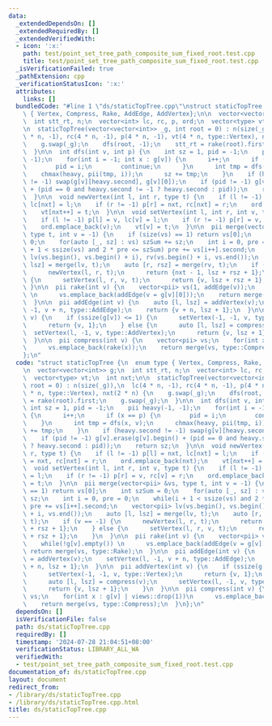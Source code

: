 ```yaml
---
data:
  _extendedDependsOn: []
  _extendedRequiredBy: []
  _extendedVerifiedWith:
  - icon: ':x:'
    path: test/point_set_tree_path_composite_sum_fixed_root.test.cpp
    title: test/point_set_tree_path_composite_sum_fixed_root.test.cpp
  _isVerificationFailed: true
  _pathExtension: cpp
  _verificationStatusIcon: ':x:'
  attributes:
    links: []
  bundledCode: "#line 1 \"ds/staticTopTree.cpp\"\nstruct staticTopTree {\n  enum type\
    \ { Vertex, Compress, Rake, AddEdge, AddVertex};\n\n  vector<vector<int>> g;\n\
    \  int stt_rt, n;\n  vector<int> lc, rc, p, ord;\n  vector<type> vt;\n  int nxt;\n\
    \n  staticTopTree(vector<vector<int>> _g, int root = 0) : n(size(_g)),\n  lc(4\
    \ * n, -1), rc(4 * n, -1), p(4 * n, -1), vt(4 * n, type::Vertex), nxt(2 * n) {\n\
    \    g.swap(_g);\n    dfs(root, -1);\n    stt_rt = rake(root).first;\n    g.swap(_g);\n\
    \  }\n\n  int dfs(int v, int p) {\n    int sz = 1, pid = -1;\n    pii heavy(-1,\
    \ -1);\n    for(int i = -1; int x : g[v]) {\n      i++;\n      if (x == p) {\n\
    \        pid = i;\n        continue;\n      }\n      int tmp = dfs(x, v);\n  \
    \    chmax(heavy, pii(tmp, i));\n      sz += tmp;\n    }\n    if (heavy.second\
    \ != -1) swap(g[v][heavy.second], g[v][0]);\n    if (pid != -1) g[v].erase(g[v].begin()\
    \ + (pid == 0 and heavy.second != -1 ? heavy.second : pid));\n    return sz;\n\
    \  }\n\n  void newVertex(int l, int r, type t) {\n    if (l != -1) p[l] = nxt,\
    \ lc[nxt] = l;\n    if (r != -1) p[r] = nxt, rc[nxt] = r;\n    ord.emplace_back(nxt);\n\
    \    vt[nxt++] = t;\n  }\n\n  void setVertex(int l, int r, int v, type t) {\n\
    \    if (l != -1) p[l] = v, lc[v] = l;\n    if (r != -1) p[r] = v, rc[v] = r;\n\
    \    ord.emplace_back(v);\n    vt[v] = t;\n  }\n\n  pii merge(vector<pii> &vs,\
    \ type t, int v = -1) {\n    if (size(vs) == 1) return vs[0];\n    int szSum =\
    \ 0;\n    for(auto [_, sz] : vs) szSum += sz;\n    int i = 0, pre = 0;\n    while(i\
    \ + 1 < ssize(vs) and 2 * pre <= szSum) pre += vs[i++].second;\n    vector<pii>\
    \ lv(vs.begin(), vs.begin() + i), rv(vs.begin() + i, vs.end());\n    auto [l,\
    \ lsz] = merge(lv, t);\n    auto [r, rsz] = merge(rv, t);\n    if (v == -1) {\n\
    \      newVertex(l, r, t);\n      return {nxt - 1, lsz + rsz + 1};\n    } else\
    \ {\n      setVertex(l, r, v, t);\n      return {v, lsz + rsz + 1};\n    }\n \
    \ }\n\n  pii rake(int v) {\n    vector<pii> vs(1, addEdge(v));\n    while(!g[v].empty())\
    \ \n      vs.emplace_back(addEdge(v = g[v][0]));\n    return merge(vs, type::Rake);\n\
    \  }\n\n  pii addEdge(int v) {\n    auto [l, lsz] = addVertex(v);\n    setVertex(l,\
    \ -1, v + n, type::AddEdge);\n    return {v + n, lsz + 1};\n  }\n\n  pii addVertex(int\
    \ v) {\n    if (ssize(g[v]) <= 1) {\n      setVertex(-1, -1, v, type::Vertex);\n\
    \      return {v, 1};\n    } else {\n      auto [l, lsz] = compress(v);\n    \
    \  setVertex(l, -1, v, type::AddVertex);\n      return {v, lsz + 1};\n    }\n\
    \  }\n\n  pii compress(int v) {\n    vector<pii> vs;\n    for(int x : g[v] | views::drop(1))\n\
    \      vs.emplace_back(rake(x));\n    return merge(vs, type::Compress);\n  }\n\
    };\n"
  code: "struct staticTopTree {\n  enum type { Vertex, Compress, Rake, AddEdge, AddVertex};\n\
    \n  vector<vector<int>> g;\n  int stt_rt, n;\n  vector<int> lc, rc, p, ord;\n\
    \  vector<type> vt;\n  int nxt;\n\n  staticTopTree(vector<vector<int>> _g, int\
    \ root = 0) : n(size(_g)),\n  lc(4 * n, -1), rc(4 * n, -1), p(4 * n, -1), vt(4\
    \ * n, type::Vertex), nxt(2 * n) {\n    g.swap(_g);\n    dfs(root, -1);\n    stt_rt\
    \ = rake(root).first;\n    g.swap(_g);\n  }\n\n  int dfs(int v, int p) {\n   \
    \ int sz = 1, pid = -1;\n    pii heavy(-1, -1);\n    for(int i = -1; int x : g[v])\
    \ {\n      i++;\n      if (x == p) {\n        pid = i;\n        continue;\n  \
    \    }\n      int tmp = dfs(x, v);\n      chmax(heavy, pii(tmp, i));\n      sz\
    \ += tmp;\n    }\n    if (heavy.second != -1) swap(g[v][heavy.second], g[v][0]);\n\
    \    if (pid != -1) g[v].erase(g[v].begin() + (pid == 0 and heavy.second != -1\
    \ ? heavy.second : pid));\n    return sz;\n  }\n\n  void newVertex(int l, int\
    \ r, type t) {\n    if (l != -1) p[l] = nxt, lc[nxt] = l;\n    if (r != -1) p[r]\
    \ = nxt, rc[nxt] = r;\n    ord.emplace_back(nxt);\n    vt[nxt++] = t;\n  }\n\n\
    \  void setVertex(int l, int r, int v, type t) {\n    if (l != -1) p[l] = v, lc[v]\
    \ = l;\n    if (r != -1) p[r] = v, rc[v] = r;\n    ord.emplace_back(v);\n    vt[v]\
    \ = t;\n  }\n\n  pii merge(vector<pii> &vs, type t, int v = -1) {\n    if (size(vs)\
    \ == 1) return vs[0];\n    int szSum = 0;\n    for(auto [_, sz] : vs) szSum +=\
    \ sz;\n    int i = 0, pre = 0;\n    while(i + 1 < ssize(vs) and 2 * pre <= szSum)\
    \ pre += vs[i++].second;\n    vector<pii> lv(vs.begin(), vs.begin() + i), rv(vs.begin()\
    \ + i, vs.end());\n    auto [l, lsz] = merge(lv, t);\n    auto [r, rsz] = merge(rv,\
    \ t);\n    if (v == -1) {\n      newVertex(l, r, t);\n      return {nxt - 1, lsz\
    \ + rsz + 1};\n    } else {\n      setVertex(l, r, v, t);\n      return {v, lsz\
    \ + rsz + 1};\n    }\n  }\n\n  pii rake(int v) {\n    vector<pii> vs(1, addEdge(v));\n\
    \    while(!g[v].empty()) \n      vs.emplace_back(addEdge(v = g[v][0]));\n   \
    \ return merge(vs, type::Rake);\n  }\n\n  pii addEdge(int v) {\n    auto [l, lsz]\
    \ = addVertex(v);\n    setVertex(l, -1, v + n, type::AddEdge);\n    return {v\
    \ + n, lsz + 1};\n  }\n\n  pii addVertex(int v) {\n    if (ssize(g[v]) <= 1) {\n\
    \      setVertex(-1, -1, v, type::Vertex);\n      return {v, 1};\n    } else {\n\
    \      auto [l, lsz] = compress(v);\n      setVertex(l, -1, v, type::AddVertex);\n\
    \      return {v, lsz + 1};\n    }\n  }\n\n  pii compress(int v) {\n    vector<pii>\
    \ vs;\n    for(int x : g[v] | views::drop(1))\n      vs.emplace_back(rake(x));\n\
    \    return merge(vs, type::Compress);\n  }\n};\n"
  dependsOn: []
  isVerificationFile: false
  path: ds/staticTopTree.cpp
  requiredBy: []
  timestamp: '2024-07-28 21:04:51+08:00'
  verificationStatus: LIBRARY_ALL_WA
  verifiedWith:
  - test/point_set_tree_path_composite_sum_fixed_root.test.cpp
documentation_of: ds/staticTopTree.cpp
layout: document
redirect_from:
- /library/ds/staticTopTree.cpp
- /library/ds/staticTopTree.cpp.html
title: ds/staticTopTree.cpp
---
```

